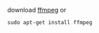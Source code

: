 download [ffmpeg](https://ffmpeg.org/download.html#build-windows)
or
```
sudo apt-get install ffmpeg
```